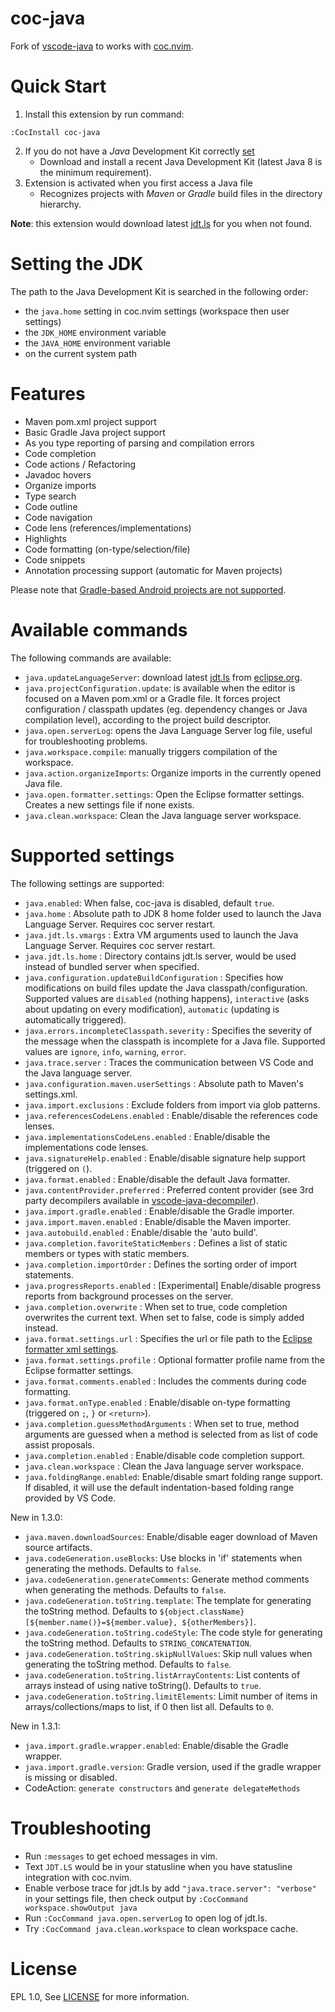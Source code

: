 # coc-java

Fork of [vscode-java](https://github.com/redhat-developer/vscode-java) to
works with [coc.nvim](https://github.com/neoclide/coc.nvim).

# Quick Start

1. Install this extension by run command:

```
:CocInstall coc-java
```

2. If you do not have a _Java_ Development Kit correctly [set](#setting-the-jdk)
   - Download and install a recent Java Development Kit (latest Java 8 is the minimum requirement).
3. Extension is activated when you first access a Java file
   - Recognizes projects with _Maven_ or _Gradle_ build files in the directory hierarchy.

**Note**: this extension would download latest [jdt.ls](https://github.com/eclipse/eclipse.jdt.ls) for you when not found.

# Setting the JDK

The path to the Java Development Kit is searched in the following order:

- the `java.home` setting in coc.nvim settings (workspace then user settings)
- the `JDK_HOME` environment variable
- the `JAVA_HOME` environment variable
- on the current system path

# Features

- Maven pom.xml project support
- Basic Gradle Java project support
- As you type reporting of parsing and compilation errors
- Code completion
- Code actions / Refactoring
- Javadoc hovers
- Organize imports
- Type search
- Code outline
- Code navigation
- Code lens (references/implementations)
- Highlights
- Code formatting (on-type/selection/file)
- Code snippets
- Annotation processing support (automatic for Maven projects)

Please note that [Gradle-based Android projects are not supported](https://github.com/redhat-developer/vscode-java/issues/10#issuecomment-268834749).

# Available commands

The following commands are available:

- `java.updateLanguageServer`: download latest [jdt.ls](https://github.com/eclipse/eclipse.jdt.ls) from [eclipse.org](https://download.eclipse.org/jdtls/snapshots/?d).
- `java.projectConfiguration.update`: is available when the editor is focused on a Maven pom.xml or a Gradle file. It forces project configuration / classpath updates (eg. dependency changes or Java compilation level), according to the project build descriptor.
- `java.open.serverLog`: opens the Java Language Server log file, useful for troubleshooting problems.
- `java.workspace.compile`: manually triggers compilation of the workspace.
- `java.action.organizeImports`: Organize imports in the currently opened Java file.
- `java.open.formatter.settings`: Open the Eclipse formatter settings. Creates a new settings file if none exists.
- `java.clean.workspace`: Clean the Java language server workspace.

# Supported settings

The following settings are supported:

- `java.enabled`: When false, coc-java is disabled, default `true`.
- `java.home` : Absolute path to JDK 8 home folder used to launch the Java Language Server. Requires coc server restart.
- `java.jdt.ls.vmargs` : Extra VM arguments used to launch the Java Language Server. Requires coc server restart.
- `java.jdt.ls.home` : Directory contains jdt.ls server, would be used instead of bundled server when specified.
- `java.configuration.updateBuildConfiguration` : Specifies how modifications on build files update the Java classpath/configuration. Supported values are `disabled` (nothing happens), `interactive` (asks about updating on every modification), `automatic` (updating is automatically triggered).
- `java.errors.incompleteClasspath.severity` : Specifies the severity of the message when the classpath is incomplete for a Java file. Supported values are `ignore`, `info`, `warning`, `error`.
- `java.trace.server` : Traces the communication between VS Code and the Java language server.
- `java.configuration.maven.userSettings` : Absolute path to Maven's settings.xml.
- `java.import.exclusions` : Exclude folders from import via glob patterns.
- `java.referencesCodeLens.enabled` : Enable/disable the references code lenses.
- `java.implementationsCodeLens.enabled` : Enable/disable the implementations code lenses.
- `java.signatureHelp.enabled` : Enable/disable signature help support (triggered on `(`).
- `java.format.enabled` : Enable/disable the default Java formatter.
- `java.contentProvider.preferred` : Preferred content provider (see 3rd party decompilers available in [vscode-java-decompiler](https://github.com/dgileadi/vscode-java-decompiler)).
- `java.import.gradle.enabled` : Enable/disable the Gradle importer.
- `java.import.maven.enabled` : Enable/disable the Maven importer.
- `java.autobuild.enabled` : Enable/disable the 'auto build'.
- `java.completion.favoriteStaticMembers` : Defines a list of static members or types with static members.
- `java.completion.importOrder` : Defines the sorting order of import statements.
- `java.progressReports.enabled` : [Experimental] Enable/disable progress reports from background processes on the server.
- `java.completion.overwrite` : When set to true, code completion overwrites the current text. When set to false, code is simply added instead.
- `java.format.settings.url` : Specifies the url or file path to the [Eclipse formatter xml settings](https://github.com/redhat-developer/vscode-java/wiki/Formatter-settings).
- `java.format.settings.profile` : Optional formatter profile name from the Eclipse formatter settings.
- `java.format.comments.enabled` : Includes the comments during code formatting.
- `java.format.onType.enabled` : Enable/disable on-type formatting (triggered on `;`, `}` or `<return>`).
- `java.completion.guessMethodArguments` : When set to true, method arguments are guessed when a method is selected from as list of code assist proposals.
- `java.completion.enabled` : Enable/disable code completion support.
- `java.clean.workspace` : Clean the Java language server workspace.
- `java.foldingRange.enabled`: Enable/disable smart folding range support. If disabled, it will use the default indentation-based folding range provided by VS Code.

New in 1.3.0:

- `java.maven.downloadSources`: Enable/disable eager download of Maven source artifacts.
- `java.codeGeneration.useBlocks`: Use blocks in 'if' statements when generating the methods. Defaults to `false`.
- `java.codeGeneration.generateComments`: Generate method comments when generating the methods. Defaults to `false`.
- `java.codeGeneration.toString.template`: The template for generating the toString method. Defaults to `${object.className} [${member.name()}=${member.value}, ${otherMembers}]`.
- `java.codeGeneration.toString.codeStyle`: The code style for generating the toString method. Defaults to `STRING_CONCATENATION`.
- `java.codeGeneration.toString.skipNullValues`: Skip null values when generating the toString method. Defaults to `false`.
- `java.codeGeneration.toString.listArrayContents`: List contents of arrays instead of using native toString(). Defaults to `true`.
- `java.codeGeneration.toString.limitElements`: Limit number of items in arrays/collections/maps to list, if 0 then list all. Defaults to `0`.

New in 1.3.1:

- `java.import.gradle.wrapper.enabled`: Enable/disable the Gradle wrapper.
- `java.import.gradle.version`: Gradle version, used if the gradle wrapper is missing or disabled.
- CodeAction: `generate constructors` and `generate delegateMethods`

# Troubleshooting

- Run `:messages` to get echoed messages in vim.
- Text `JDT.LS` would be in your statusline when you have statusline integration with coc.nvim.
- Enable verbose trace for jdt.ls by add `"java.trace.server": "verbose"` in
  your settings file, then check output by `:CocCommand workspace.showOutput java`
- Run `:CocCommand java.open.serverLog` to open log of jdt.ls.
- Try `:CocCommand java.clean.workspace` to clean workspace cache.

# License

EPL 1.0, See [LICENSE](LICENSE) for more information.
